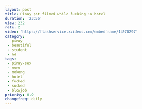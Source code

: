 ```yaml
---
layout: post
title: Pinay got filmed while fucking in hotel
duration: '23:56'
view: 232
rate: 2
video: 'https://flashservice.xvideos.com/embedframe/14970297'
category: 
 - pinay
 - beautiful
 - student
 - hd
tags: 
 - pinay-sex
 - nene
 - mokong
 - hotel 
 - fucked
 - sucked
 - blowjob
priority: 0.9
changefreq: daily
---
```

